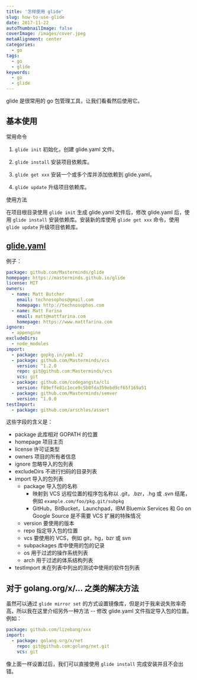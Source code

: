 ```yaml
---
title: '怎样使用 glide'
slug: how-to-use-glide
date: 2017-11-22
autoThumbnailImage: false
coverImage: /images/cover.jpeg
metaAlignment: center
categories:
  - go
tags:
  - go
  - glide
keywords:
  - go
  - glide
---
```


glide 是很常用的 go 包管理工具，让我们看看然后使用它。

<!--more-->

## 基本使用

常用命令

1. `glide init` 初始化，创建 glide.yaml 文件。

2. `glide install` 安装项目依赖库。

3. `glide get xxx` 安装一个或多个库并添加依赖到 glide.yaml。

4. `glide update` 升级项目依赖库。

使用方法

在项目根目录使用 `glide init` 生成 glide.yaml 文件后，修改 glide.yaml 后，使用 `glide install` 安装依赖库。安装新的库使用 `glide get xxx` 命令，使用 `glide update` 升级项目依赖库。

## [glide.yaml](https://glide.readthedocs.io/en/latest/glide.yaml/)

例子：

```yaml
package: github.com/Masterminds/glide
homepage: https://masterminds.github.io/glide
license: MIT
owners:
  - name: Matt Butcher
    email: technosophos@gmail.com
    homepage: http://technosophos.com
  - name: Matt Farina
    email: matt@mattfarina.com
    homepage: https://www.mattfarina.com
ignore:
  - appengine
excludeDirs:
  - node_modules
import:
  - package: gopkg.in/yaml.v2
  - package: github.com/Masterminds/vcs
    version: ^1.2.0
    repo: git@github.com:Masterminds/vcs
    vcs: git
  - package: github.com/codegangsta/cli
    version: f89effe81c1ece9c5b0fda359ebd9cf65f169a51
  - package: github.com/Masterminds/semver
    version: ^1.0.0
testImport:
  - package: github.com/arschles/assert
```

这些字段的含义是：

- package 此库相对 GOPATH 的位置
- homepage 项目主页
- license 许可证类型
- owners 项目的所有者信息
- ignore 忽略导入的包列表
- excludeDirs 不进行扫码的目录列表
- import 导入的包列表
  - package 导入包的名称
    - 映射到 VCS 远程位置的程序包名称以 .git，.bzr，.hg 或 .svn 结尾，例如 `example.com/foo/pkg.git/subpkg`
    - GitHub，BitBucket，Launchpad，IBM Bluemix Services 和 Go on Google Source 是不需要 VCS 扩展的特殊情况
  - version 要使用的版本
  - repo 指定导入包的位置
  - vcs 要使用的 VCS，例如 git，hg，bzr 或 svn
  - subpackages 库中使用的包的记录
  - os 用于过滤的操作系统列表
  - arch 用于过滤的体系结构列表
- testImport 未在列表中列出的测试中使用的软件包列表

## 对于 golang.org/x/... 之类的解决方法

虽然可以通过 `glide mirror set` 的方式设置镜像库，但是对于我来说失败率奇高，所以我在这里介绍另外一种方法 -- 修改 glide.yaml 文件指定导入包的位置。例如：

```yaml
package: github.com/lizebang/xxx
import:
  - package: golang.org/x/net
    repo: git@github.com:golang/net.git
    vcs: git
```

像上面一样设置过后，我们可以直接使用 `glide install` 完成安装并且不会出错。
